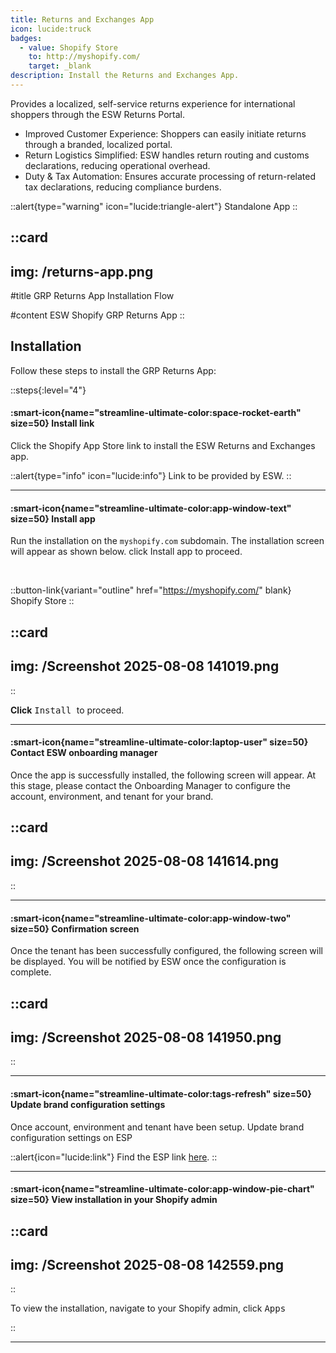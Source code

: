```yaml
---
title: Returns and Exchanges App
icon: lucide:truck
badges:
  - value: Shopify Store
    to: http://myshopify.com/
    target: _blank
description: Install the Returns and Exchanges App.
---
```


Provides a localized, self-service returns experience for international shoppers through the ESW Returns Portal.

<ul role="list" class="list-disc marker:text-teal-400 ...">
  <li>Improved Customer Experience: Shoppers can easily initiate returns through a branded, localized portal.</li>
  <li>Return Logistics Simplified: ESW handles return routing and customs declarations, reducing operational overhead.</li>
  <li>Duty & Tax Automation: Ensures accurate processing of return-related tax declarations, reducing compliance burdens.</li>
</ul>

::alert{type="warning" icon="lucide:triangle-alert"}
  Standalone App
::



::card
---
img: /returns-app.png
---
#title
GRP Returns App Installation Flow

#content
ESW Shopify GRP Returns App
::


## Installation

Follow these steps to install the GRP Returns App:

::steps{:level="4"}
#### :smart-icon{name="streamline-ultimate-color:space-rocket-earth" size=50} Install link

Click the Shopify App Store link to install the ESW Returns and Exchanges app.

::alert{type="info" icon="lucide:info"}
  Link to be provided by ESW.
::

---

#### :smart-icon{name="streamline-ultimate-color:app-window-text" size=50} Install app

Run the installation on the `myshopify.com` subdomain.
The installation screen will appear as shown below. click Install app to proceed. 

<br>

::button-link{variant="outline" href="https://myshopify.com/" blank}
Shopify Store
::            

::card
---
img: /Screenshot 2025-08-08 141019.png
---
::

**Click** <kbd class="min-h-7.5 inline-flex justify-center items-center py-1 px-1.5 bg-white border border-gray-200 font-JetBrains Mono text-sm text-gray-800 shadow-[0px_2px_0px_0px_rgba(0,0,0,0.08)] dark:bg-neutral-900 dark:border-neutral-700 dark:text-neutral-200 dark:shadow-[0px_2px_0px_0px_rgba(255,255,255,0.1)] rounded-md">
    Install
  </kbd> to proceed.

---

#### :smart-icon{name="streamline-ultimate-color:laptop-user" size=50} Contact ESW onboarding manager

Once the app is successfully installed, the following screen will appear.
At this stage, please contact the Onboarding Manager to configure the account, environment, and tenant for your brand. 

::card
---
img: /Screenshot 2025-08-08 141614.png
---
::

---

#### :smart-icon{name="streamline-ultimate-color:app-window-two" size=50} Confirmation screen

Once the tenant has been successfully configured, the following screen will be displayed.
You will be notified by ESW once the configuration is complete.

::card
---
img: /Screenshot 2025-08-08 141950.png
---
::

---

#### :smart-icon{name="streamline-ultimate-color:tags-refresh" size=50} Update brand configuration settings

Once account, environment and tenant have been setup. Update brand configuration 
settings on ESP

::alert{icon="lucide:link"}
Find the ESP link <a href="https://esp-core-ui.test.eshopworld.net/" target="_blank" rel="noopener noreferrer">here</a>.
::

---

#### :smart-icon{name="streamline-ultimate-color:app-window-pie-chart" size=50} View installation in your Shopify admin

::card
---
img: /Screenshot 2025-08-08 142559.png
---
::

To view the installation, navigate to your Shopify admin, click <kbd class="min-h-7.5 inline-flex justify-center items-center py-1 px-1.5 bg-white border border-gray-200 font-JetBrains Mono text-sm text-gray-800 shadow-[0px_2px_0px_0px_rgba(0,0,0,0.08)] dark:bg-neutral-900 dark:border-neutral-700 dark:text-neutral-200 dark:shadow-[0px_2px_0px_0px_rgba(255,255,255,0.1)] rounded-md">
    Apps
  </kbd>

::

---
